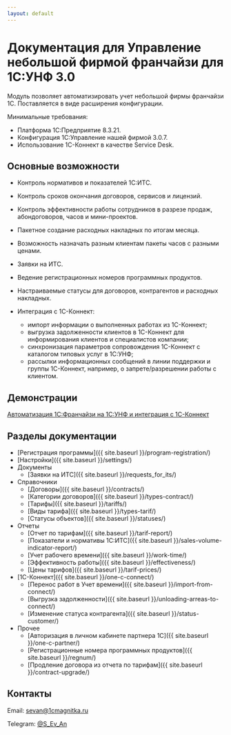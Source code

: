 ```yaml
---
layout: default
---
```


# Документация для Управление небольшой фирмой франчайзи для 1С:УНФ 3.0

Модуль позволяет автоматизировать учет небольшой фирмы франчайзи 1С.
Поставляется в виде расширения конфигурации.

Минимальные требования:

* Платформа 1С:Предприятие 8.3.21.
* Конфигурация 1С:Управление нашей фирмой 3.0.7.
* Использование 1С-Коннект в качестве Service Desk.

## Основные возможности

* Контроль нормативов и показателей 1С:ИТС.
* Контроль сроков окончания договоров, сервисов и лицензий.
* Контроль эффективности работы сотрудников в разрезе продаж, абондоговоров, часов и мини-проектов.
* Пакетное создание расходных накладных по итогам месяца.
* Возможность назначать разным клиентам пакеты часов с разными ценами.
* Заявки на ИТС.
* Ведение регистрационных номеров программных продуктов.
* Настраиваемые статусы для договоров, контрагентов и расходных накладных.
* Интеграция с 1С-Коннект:

    * импорт информации о выполненных работах из 1С-Коннект;
    * выгрузка задолженности клиентов в 1С-Коннект для информирования клиентов и специалистов компании;
    * синхронизация параметров сопровождения 1С-Коннект с каталогом типовых услуг в 1С:УНФ;
    * рассылки информационных сообщений в линии поддержки и группы 1С-Коннект, например, о запрете/разрешении работы с клиентом.

## Демонстрации

[Автоматизация 1С:Франчайзи на 1С:УНФ и интеграция с 1С-Коннект](https://www.youtube.com/watch?v=nU22L20UWm0)

## Разделы документации

* [Регистрация программы]({{ site.baseurl }}/program-registration/)
* [Настройки]({{ site.baseurl }}/settings/)
* Документы
    * [Заявки на ИТС]({{ site.baseurl }}/requests_for_its/)
* Справочники
    * [Договоры]({{ site.baseurl }}/contracts/)
    * [Категории договоров]({{ site.baseurl }}/types-contract/)
    * [Тарифы]({{ site.baseurl }}/tariffs/)
    * [Виды тарифа]({{ site.baseurl }}/types-tarif/)
    * [Статусы объектов]({{ site.baseurl }}/statuses/)
* Отчеты
    * [Отчет по тарифам]({{ site.baseurl }}/tarif-report/)
    * [Показатели и нормативы 1С:ИТС]({{ site.baseurl }}/sales-volume-indicator-report/)
    * [Учет рабочего времени]({{ site.baseurl }}/work-time/)
    * [Эффективность работы]({{ site.baseurl }}/effectiveness/)
    * [Цены тарифов]({{ site.baseurl }}/tarif-prices/)
* [1С-Коннект]({{ site.baseurl }}/one-c-connect/)
    * [Перенос работ в Учет времени]({{ site.baseurl }}/import-from-connect/)
    * [Выгрузка задолженности]({{ site.baseurl }}/unloading-arreas-to-connect/)
    * [Изменение статуса контрагента]({{ site.baseurl }}/status-customer/)
* Прочее
    * [Авторизация в личном кабинете партнера 1С]({{ site.baseurl }}/one-c-partner/)
    * [Регистрационные номера программных продуктов]({{ site.baseurl }}/regnum/)
    * [Продление договора из отчета по тарифам]({{ site.baseurl }}/contract-upgrade/)

## Контакты

Email: sevan@1cmagnitka.ru

Telegram: [@S_Ev_An](https://t.me/S_Ev_An)
